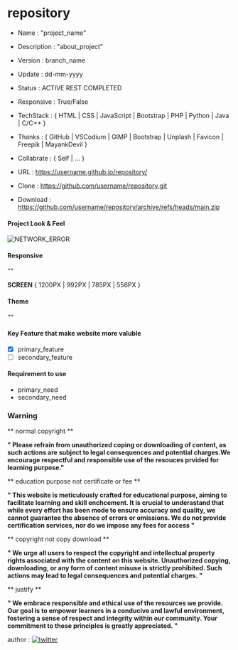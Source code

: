 <!--
# myData

#### this is collection of data folders & images & JSON files
---
###### URL : https://mayankdevil.github.io/myData/

-->

# repository

- Name : "project_name"

- Description : "about_project"

- Version : branch_name

- Update : dd-mm-yyyy

- Status : ACTIVE REST COMPLETED

- Responsive : True/False

- TechStack : { HTML | CSS | JavaScript | Bootstrap | PHP | Python | Java | C/C++ }

- Thanks : { GitHub | VSCodium | GIMP | Bootstrap | Unplash | Favicon | Freepik | MayankDevil }

- Collabrate : { Self | ... }

- URL : https://username.github.io/repository/

- Clone : https://github.com/username/repository.git

- Download : https://github.com/username/repository/archive/refs/heads/main.zip

#### Project Look & Feel

![NETWORK_ERROR](./data/website.png)

#### Responsive

_""_

  **SCREEN** { 1200PX | 992PX | 785PX | 556PX }

#### Theme

_""_

#### Key Feature that make website more valuble

 - [x] primary_feature
 - [ ] secondary_feature

#### Requirement to use

-  primary_need
-  secondary_need

### Warning

** normal copyright **

__" Please refrain from unauthorized coping or downloading of content, as such actions are subject to legal consequences and potential charges.We encourage respectful and responsible use of the resouces prvided for learning purpose."__

** education purpose not certificate or fee **

__" This website is meticulously crafted for educational purpose, aiming to facilitate learning and skill enchcement. It is crucial to underastand that while every effort has been mode to ensure accuracy and quality, we cannot guarantee the absence of errors or omissions. We do not provide certification services, nor do we impose any fees for access "__

** copyright not copy download **

__" We urge all users to respect the copyright and intellectual property rights associated with the content on this website. Unauthorized copying, downloading, or any form of content misuse is strictly prohibited. Such actions may lead to legal consequences and potential charges. "__

** justify **

__" We embrace responsible and ethical use of the resources we provide. Our goal is to empower learners in a conducive and lawful environment, fostering a sense of respect and integrity within our community. Your commitment to these principles is greatly appreciated. "__

author : [![twitter](https://img.shields.io/badge/MayankDevil-1DA1F2?style=for-the-badge&logo=github&logoColor=white)](https://github.com/MayankDevil/)

<!-- -->
